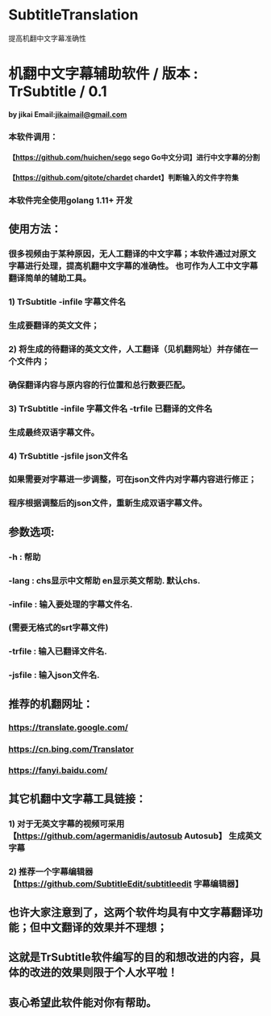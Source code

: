 # SubtitleTranslation
提高机翻中文字幕准确性

# 机翻中文字幕辅助软件 / 版本 : TrSubtitle / 0.1 
####  by jikai   Email:jikaimail@gmail.com
### 本软件调用：
#### 【https://github.com/huichen/sego  sego Go中文分词】进行中文字幕的分割
#### 【https://github.com/gitote/chardet  chardet】判断输入的文件字符集
###  本软件完全使用golang 1.11+ 开发
## 使用方法：
###     很多视频由于某种原因，无人工翻译的中文字幕；本软件通过对原文字幕进行处理，提高机翻中文字幕的准确性。 也可作为人工中文字幕翻译简单的辅助工具。
### 1) TrSubtitle -infile 字幕文件名  
###    生成要翻译的英文文件；
### 2) 将生成的待翻译的英文文件，人工翻译（见机翻网址）并存储在一个文件内；
###    确保翻译内容与原内容的行位置和总行数要匹配。
### 3) TrSubtitle -infile 字幕文件名  -trfile 已翻译的文件名  
###    生成最终双语字幕文件。
### 4) TrSubtitle -jsfile json文件名
###    如果需要对字幕进一步调整，可在json文件内对字幕内容进行修正；
###    程序根据调整后的json文件，重新生成双语字幕文件。   

## 参数选项:
###  -h          : 帮助
###  -lang       : chs显示中文帮助 en显示英文帮助. 默认chs.
###  -infile     : 输入要处理的字幕文件名. 
###               (需要无格式的srt字幕文件)
###  -trfile     : 输入已翻译文件名. 
###  -jsfile     : 输入json文件名.   

## 推荐的机翻网址：
### https://translate.google.com/
### https://cn.bing.com/Translator
### https://fanyi.baidu.com/

## 其它机翻中文字幕工具链接： 
###  1) 对于无英文字幕的视频可采用【https://github.com/agermanidis/autosub Autosub】  生成英文字幕
###  2) 推荐一个字幕编辑器 【https://github.com/SubtitleEdit/subtitleedit  字幕编辑器】
##     也许大家注意到了，这两个软件均具有中文字幕翻译功能；但中文翻译的效果并不理想；
##  这就是TrSubtitle软件编写的目的和想改进的内容，具体的改进的效果则限于个人水平啦！
## 衷心希望此软件能对你有帮助。
